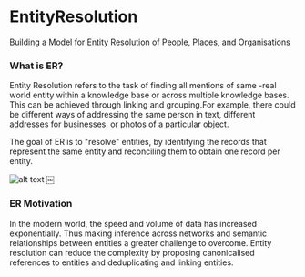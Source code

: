 # EntityResolution
Building a Model for Entity Resolution of People, Places, and Organisations

### What is ER?
Entity Resolution refers to the task of finding all mentions of same -real world entity within a knowledge base or across multiple knowledge bases. This can be achieved through linking and grouping.For example, there could be different ways of addressing the same person in text, different addresses for businesses, or photos of a particular object.

The goal of ER is to "resolve" entities, by identifying the records that represent the same entity and reconciling them to obtain one record per entity.

![alt text](https://images.unsplash.com/photo-1451187580459-43490279c0fa?ixlib=rb-1.2.1&ixid=eyJhcHBfaWQiOjEyMDd9&auto=format&fit=crop&w=2104&q=80)
￼
### ER Motivation 
In the modern world, the speed and volume of data has increased exponentially. Thus making inference across networks and semantic relationships between entities a greater challenge to overcome. Entity resolution can reduce the complexity by proposing canonicalised references to entities and deduplicating and linking entities.



